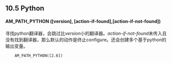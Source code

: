 ## 10.5 Python

#### AM_PATH_PYTHON ([version], [action-if-found],[action-if-not-found]) 
寻找python翻译器，会跳过比*version*小的翻译器。*action-if-not-found*未传入且没有找到翻译器，那么默认的动作是终止configure。还会创建多个基于python的输出变量。
```
    AM_PATH_PYTHON([2.6])
```